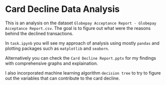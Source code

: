 # Card Decline Data Analysis

This is an analysis on the dataset `Globepay Acceptance Report - Globepay Acceptance Report.csv`.
The goal is to figure out what were the reasons behind the declined transactions.

In `task.ipynb` you will see my approach of analysis using mostly `pandas` and plotting packages such as `matplotlib` and `seaborn`.

Alternatively you can check the `Card Decline Report.pptx` for my findings with comprehensive graphs and explaination.

I also incorporated machine learning algorithm `decision tree` to try to figure out the variables that can contribute to the card decline.
